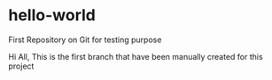 # hello-world
First Repository on Git for testing purpose

Hi All,
This is the first branch that have been manually created for this project
